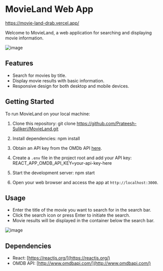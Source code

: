 # MovieLand Web App 

https://movie-land-drab.vercel.app/

Welcome to MovieLand, a web application for searching and displaying movie information.

![image](https://github.com/Prateesh-Sulikeri/MovieLand/assets/106986640/790f725e-d782-4de7-ae27-ae8a7f6e1ada)

## Features

- Search for movies by title.
- Display movie results with basic information.
- Responsive design for both desktop and mobile devices.

## Getting Started

To run MovieLand on your local machine:

1. Clone this repository:
  git clone https://github.com/Prateesh-Sulikeri/MovieLand.git

2. Install dependencies:
  npm install

3. Obtain an API key from the OMDb API [here](http://www.omdbapi.com/apikey.aspx).

4. Create a `.env` file in the project root and add your API key:
  REACT_APP_OMDB_API_KEY=your-api-key-here

5. Start the development server:
  npm start


6. Open your web browser and access the app at `http://localhost:3000`.

## Usage

- Enter the title of the movie you want to search for in the search bar.
- Click the search icon or press Enter to initiate the search.
- Movie results will be displayed in the container below the search bar.

![image](https://github.com/Prateesh-Sulikeri/MovieLand/assets/106986640/c6f7b09d-d2de-4667-afc8-7eaafed70fe4)


## Dependencies

- React: [https://reactjs.org/](https://reactjs.org/)
- OMDB API: [http://www.omdbapi.com/](http://www.omdbapi.com/)

